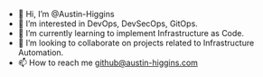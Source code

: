 - 👋 Hi, I’m @Austin-Higgins
- 👀 I’m interested in DevOps, DevSecOps, GitOps.
- 🌱 I’m currently learning to implement Infrastructure as Code. 
- 💞️ I’m looking to collaborate on projects related to Infrastructure Automation.
- 📫 How to reach me github@austin-higgins.com

<!---
Austin-Higgins/Austin-Higgins is a ✨ special ✨ repository because its `README.md` (this file) appears on your GitHub profile.
You can click the Preview link to take a look at your changes.
--->
